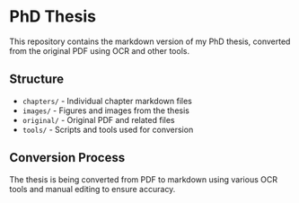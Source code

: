 # PhD Thesis

This repository contains the markdown version of my PhD thesis, converted from the original PDF using OCR and other tools.

## Structure

- `chapters/` - Individual chapter markdown files
- `images/` - Figures and images from the thesis
- `original/` - Original PDF and related files
- `tools/` - Scripts and tools used for conversion

## Conversion Process

The thesis is being converted from PDF to markdown using various OCR tools and manual editing to ensure accuracy.